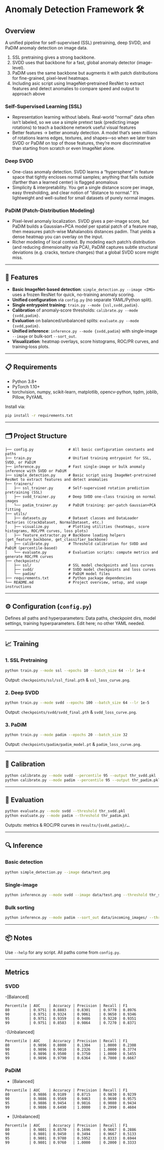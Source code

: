 # Anomaly Detection Framework 🛠️

## Overview
A unified pipeline for self-supervised (SSL) pretraining, deep SVDD, and PaDiM anomaly detection on image data.
1. SSL pretraining gives a strong backbone.
2. SVDD uses that backbone for a fast, global anomaly detector (image-level).
3. PaDiM uses the same backbone but augments it with patch distributions for fine-grained, pixel-level heatmaps.
4. Including asic script using ImageNet‐pretrained ResNet to extract features and detect anomalies to compare speed and output to approach above

### Self-Supervised Learning (SSL)
 - Representation learning without labels. Real-world “normal” data often isn’t labeled, so we use a simple pretext task (predicting image rotations) to teach a backbone network useful visual features ​
 - Better features → better anomaly detection. A model that’s seen millions of rotations learns edges, textures, and shapes—so when we later train SVDD or PaDiM on top of those features, they’re more discriminative than starting from scratch or even ImageNet alone.

### Deep SVDD
 - One-class anomaly detection. SVDD learns a “hypersphere” in feature space that tightly encloses normal samples; anything that falls outside (farther than a learned center) is flagged anomalous
 - Simplicity & interpretability. You get a single distance score per image, easy thresholding, and clear notion of “distance to normal.” It’s lightweight and well-suited for small datasets of purely normal images.

### PaDiM (Patch-Distribution Modeling)
 - Pixel-level anomaly localization. SVDD gives a per-image score, but PaDiM builds a Gaussian+PCA model per spatial patch of a feature map, then measures patch-wise Mahalanobis distances ​padim. That yields a dense heatmap you can overlay on the input.
 - Richer modeling of local context. By modeling each patch’s distribution (and reducing dimensionality via PCA), PaDiM captures subtle structural deviations (e.g. cracks, texture changes) that a global SVDD score might miss.

---

## 🚀 Features

- **Basic ImageNet-based detection**: `simple_detection.py --image <IMG>` uses a frozen ResNet for quick, no-training anomaly scoring.  
- **Unified configuration** via `config.py` (no separate YAML/Python split).  
- **Single entrypoint training**: `train.py --mode {ssl,svdd,padim}`.  
- **Calibration** of anomaly‑score thresholds: `calibrate.py --mode {svdd,padim}`.  
- **Evaluation** on balanced/unbalanced splits: `evaluate.py --mode {svdd,padim}`.  
- **Unified inference**: `inference.py --mode {svdd,padim}` with single‑image `--image` or bulk‑sort `--sort_out`.  
- **Visualization**: heatmap overlays, score histograms, ROC/PR curves, and training‑loss plots.

---

## 📋 Requirements

- Python 3.8+  
- PyTorch 1.10+  
- torchvision, numpy, scikit-learn, matplotlib, opencv-python, tqdm, joblib, Pillow, PyYAML

Install via:

```bash
pip install -r requirements.txt
```

---

## 🗂️ Project Structure

```
├── config.py                # All basic configuration constants and paths
├── train.py                 # Unified training entrypoint for SSL, SVDD, or PaDiM
├── inference.py             # Fast single-image or bulk anomaly inference with SVDD or PaDiM
├── simple_detection.py      # Basic script using ImageNet‐pretrained ResNet to extract features and detect anomalies
├── trainers/
│   ├── ssl_trainer.py       # Self-supervised rotation prediction pretraining (SSL)
│   ├── svdd_trainer.py      # Deep SVDD one-class training on normal images
│   └── padim_trainer.py     # PaDiM training: per-patch Gaussian+PCA fitting
├── utils/
│   ├── datasets.py          # Dataset classes and DataLoader factories (CrackDataset, NormalDataset, etc.)
│   ├── visualize.py         # Plotting utilities (heatmaps, score histograms, ROC/PR curves, loss plots)
│   ├── feature_extractor.py # Backbone loading helpers (get_feature_backbone, get_classifier_backbone)
│   ├── calibrate.py         # Threshold calibration for SVDD and PaDiM (percentile-based)
│   └── evaluate.py          # Evaluation scripts: compute metrics and generate ROC/PR curves
├── checkpoints/
│   ├── ssl/                 # SSL model checkpoints and loss curves
│   ├── svdd/                # SVDD model checkpoints and loss curves
│   └── padim/               # PaDiM model files 
├── requirements.txt         # Python package dependencies
└── README.md                # Project overview, setup, and usage instructions
```

---

## ⚙️ Configuration (`config.py`)

Defines all paths and hyperparameters: Data paths, checkpoint dirs, model settings, training hyperparameters. Edit here; no other YAML needed.

---

## 📈 Training

### 1. SSL Pretraining

```bash
python train.py --mode ssl --epochs 10 --batch_size 64 --lr 1e-4
```

Output: `checkpoints/ssl/ssl_final.pth` & `ssl_loss_curve.png`.

### 2. Deep SVDD

```bash
python train.py --mode svdd --epochs 100 --batch_size 64 --lr 1e-5
```

Output: `checkpoints/svdd/svdd_final.pth` & `svdd_loss_curve.png`.

### 3. PaDiM

```bash
python train.py --mode padim --epochs 20 --batch_size 32
```

Output: `checkpoints/padim/padim_model.pt` & `padim_loss_curve.png`.

---

## 🎯 Calibration

```bash
python calibrate.py --mode svdd --percentile 95 --output thr_svdd.pkl
python calibrate.py --mode padim --percentile 95 --output thr_padim.pkl
```

---

## 🧪 Evaluation

```bash
python evaluate.py --mode svdd --threshold thr_svdd.pkl
python evaluate.py --mode padim --threshold thr_padim.pkl
```

Outputs: metrics & ROC/PR curves in `results/{svdd,padim}/…`.

---

## 🔍 Inference

### Basic detection
```bash
python simple_detection.py --image data/test.png
```

### Single-image

```bash
python inference.py --mode svdd --image data/test.png --threshold thr_svdd.pkl --output_overlay out/svdd_overlay.png
```

### Bulk sorting

```bash
python inference.py --mode padim --sort_out data/incoming_images/ --threshold thr_padim.pkl
```

---

## 📦 Notes

Use `--help` for any script. All paths come from `config.py`.

---
## Metrics

### SVDD
-[Balanced]
```
Percentile | AUC    | Accuracy | Precision | Recall | F1
80         | 0.9751 | 0.8883   | 0.8301    | 0.9770 | 0.8976
90         | 0.9751 | 0.9324   | 0.9061    | 0.9650 | 0.9346
95         | 0.9751 | 0.9359   | 0.9486    | 0.9220 | 0.9351
99         | 0.9751 | 0.8583   | 0.9864    | 0.7270 | 0.8371
```
-[Unbalanced]
```
Percentile | AUC    | Accuracy | Precision | Recall | F1
80         | 0.9896 | 0.8000   | 0.1304    | 1.0000 | 0.2308
90         | 0.9896 | 0.9010   | 0.2326    | 1.0000 | 0.3774
95         | 0.9896 | 0.9500   | 0.3750    | 1.0000 | 0.5455
99         | 0.9896 | 0.9790   | 0.6364    | 0.7000 | 0.6667
```

### PaDiM
 - [Balanced] 
 ```
Percentile | AUC    | Accuracy | Precision | Recall | F1
80         | 0.9886 | 0.9189   | 0.8715    | 0.9830 | 0.9239
90         | 0.9886 | 0.9569   | 0.9463    | 0.9690 | 0.9575
95         | 0.9886 | 0.9454   | 0.9816    | 0.9080 | 0.9434
99         | 0.9886 | 0.6490   | 1.0000    | 0.2990 | 0.4604
```
 - [Unbalanced] 
 ```
Percentile | AUC    | Accuracy | Precision | Recall | F1
80         | 0.9801 | 0.8570   | 0.1696    | 0.9667 | 0.2886
90         | 0.9801 | 0.9450   | 0.3494    | 0.9667 | 0.5133
95         | 0.9801 | 0.9780   | 0.5952    | 0.8333 | 0.6944
99         | 0.9801 | 0.9760   | 1.0000    | 0.2000 | 0.3333
```
